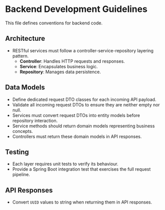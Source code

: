 # Backend Development Guidelines

This file defines conventions for backend code.

## Architecture

- RESTful services must follow a controller-service-repository layering pattern.
  - **Controller**: Handles HTTP requests and responses.
  - **Service**: Encapsulates business logic.
  - **Repository**: Manages data persistence.

## Data Models

- Define dedicated request DTO classes for each incoming API payload.
- Validate all incoming request DTOs to ensure they are neither empty nor null.
- Services must convert request DTOs into entity models before repository interaction.
- Service methods should return domain models representing business concepts.
- Controllers must return these domain models in API responses.

## Testing

- Each layer requires unit tests to verify its behaviour.
- Provide a Spring Boot integration test that exercises the full request pipeline.

## API Responses

- Convert `UUID` values to string when returning them in API responses.

